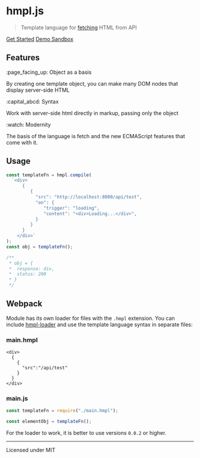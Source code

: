 # hmpl.js

> Template language for [fetching](https://developer.mozilla.org/en-US/docs/Web/API/Fetch_API) HTML from API

[Get Started](/docs#introduction)
[Demo Sandbox](https://codesandbox.io/p/sandbox/basic-hmpl-example-dxlgfg)

## Features

<div class="features">
  <div class="feature feature-1">
    <span>:page_facing_up: Object as a basis</span>
    <p>
      By creating one template object, you can make many DOM nodes that display server-side HTML
    </p>
  </div>
  <div class="feature feature-2">
    <span>:capital_abcd: Syntax</span>
    <p>
      Work with server-side html directly in markup, passing only the object
    </p>
  </div>
  <div class="feature feature-3">
    <span>:watch: Modernity</span>
    <p>
      The basis of the language is fetch and the new ECMAScript features that come with it.
    </p>
  </div>
</div>

## Usage

```javascript
const templateFn = hmpl.compile(
  `<div>
      {
         {
           "src": "http://localhost:8000/api/test",
           "on": {
              "trigger": "loading",
              "content": "<div>Loading...</div>",
           }
         }
      }
    </div>`
);
const obj = templateFn();

/**
 * obj = {
 *  response: div,
 *  status: 200
 * }
 */
```

## Webpack

Module has its own loader for files with the `.hmpl` extension. You can include [hmpl-loader](https://www.npmjs.com/package/hmpl-loader) and use the template language syntax in separate files:

### main.hmpl

```hmpl
<div>
  {
    {
      "src":"/api/test"
    }
  }
</div>
```

### main.js

```javascript
const templateFn = require("./main.hmpl");

const elementObj = templateFn();
```

For the loader to work, it is better to use versions `0.0.2` or higher.

<hr/>

Licensed under MIT
